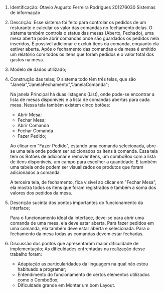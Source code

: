 1. Identificação:
 Otavio Augusto Ferreira Rodrigues 201276030 Sistemas de informação

2. Descrição:
	Esse sistema foi feito para controlar os pedidos de um resturante e calcular os valor das comandas no fechamento delas.
	O sistema também controla o status das mesas (Aberto, Fechado), uma mesa aberta pode abrir comandas onde são guardados os pedidos nela inseridos,
	É possível adicionar e excluir itens da comanda, enquanto ela estiver aberta. Após o fechamento das comandas e da mesa é emitido um relatório com
	todos os itens que foram pedidos e o valor total dos gastos na mesa.

3. Modelo de dados utilizado;



4. Construção das telas;
	O sistema todo têm três telas, que são "Janela","JanelaFechamento","JanelaComanda";
	
	Na janela Principal há duas listagens (List), onde pode-se encontrar a lista de mesas disponíveis e a lista de comandas abertas para cada mesa.
	Nessa tela também existem cinco botões: 
	- Abrir Mesa;
	- Fechar Mesa;
	- Abrir Comanda
	- Fechar Comanda
	- Fazer Pedido;
	
	Ao clicar em "Fazer Pedido", estando uma comanda selecionada, abre-se uma tela onde podem ser adicionados os itens à comanda.
	Essa tela tem os Botões de adicionar e remover itens, um comboBox com a lista de itens disponíveis, um campo para escolher a quantidade.
	E também uma tabela onde podem ser visualizados os produtos que foram adicionados a comanda.
	
	A terceira tela, de fechamento, fica visível ao clicar em "Fechar Mesa", ela mostra todos os itens que foram registrados e também a soma
	dos valores dos pedidos da mesa.
	
5. Descrição sucinta dos pontos importantes do funcionamento da interface;
	
	Para o funcionamento ideal da interface, deve-se para abrir uma comanda de uma mesa, ela deve estar aberta.
	Para fazer pedidos em uma comanda, ela também deve estar aberta e selecionada.
	Para o fechamento da mesa todas as comandas devem estar fechadas.

6. Discussão dos pontos que apresentaram maior dificuldade de implementação;
	As dificuldades enfrentadas na realização desse trabalho foram:
	- Adaptação as particularidades da linguagem na qual não estou habituado a programar;
	- Entendimento do funcionamento de certos elementos utilizados como o ComboBox;
	- Dificuldade grande em Montar um bom Layout.

